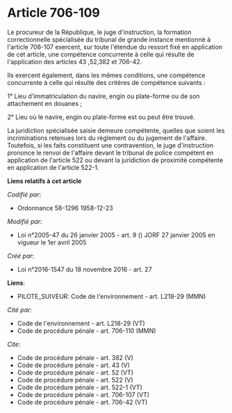 # Article 706-109

Le procureur de la République, le juge d'instruction, la formation correctionnelle spécialisée du tribunal de grande instance
mentionné à l'article 706-107 exercent, sur toute l'étendue du ressort fixé en application de cet article, une compétence
concurrente à celle qui résulte de l'application des articles 43
,52,382 et 706-42. 

Ils exercent également, dans les mêmes conditions, une compétence concurrente à celle qui résulte des critères de compétence
suivants : 

1° Lieu d'immatriculation du navire, engin ou plate-forme ou de son attachement en douanes ; 

2° Lieu où le navire, engin ou plate-forme est ou peut être trouvé. 

La juridiction spécialisée saisie demeure compétente, quelles que soient les incriminations retenues lors du règlement ou du
jugement de l'affaire. Toutefois, si les faits constituent une contravention, le juge d'instruction prononce le renvoi de
l'affaire devant le tribunal de police compétent en application de l'article 522 ou devant la juridiction de proximité
compétente en application de l'article 522-1.

**Liens relatifs à cet article**

_Codifié par_:

  - Ordonnance 58-1296 1958-12-23

_Modifié par_:

  - Loi n°2005-47 du 26 janvier 2005 - art. 9 () JORF 27 janvier 2005 en vigueur le 1er avril 2005

_Créé par_:

  - Loi n°2016-1547 du 18 novembre 2016 - art. 27

**Liens**:

  - PILOTE_SUIVEUR: Code de l'environnement - art. L218-29 (MMN)

_Cité par_:

  - Code de l'environnement - art. L218-29 (VT)
  - Code de procédure pénale - art. 706-110 (MMN)

_Cite_:

  - Code de procédure pénale - art. 382 (V)
  - Code de procédure pénale - art. 43 (V)
  - Code de procédure pénale - art. 52 (VT)
  - Code de procédure pénale - art. 522 (V)
  - Code de procédure pénale - art. 522-1 (VT)
  - Code de procédure pénale - art. 706-107 (VT)
  - Code de procédure pénale - art. 706-42 (VT)
